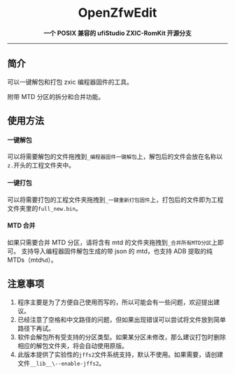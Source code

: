 <div align="center">

<h1 align="center">OpenZfwEdit</h1>

**一个 POSIX 兼容的 ufiStudio ZXIC-RomKit 开源分支**

</div>

---

## 简介

可以一键解包和打包 zxic 编程器固件的工具。

附带 MTD 分区的拆分和合并功能。

## 使用方法

#### 一键解包

可以将需要解包的文件拖拽到`_编程器固件一键解包`上，解包后的文件会放在名称以`z.`开头的工程文件夹中。

#### 一键打包

可以将需要打包的工程文件夹拖拽到`_一键重新打包固件`上，打包后的文件即为工程文件夹里的`full_new.bin`。

#### MTD 合并

如果只需要合并 MTD 分区，请将含有 mtd 的文件夹拖拽到`_合并所有MTD分区`上即可。
支持导入编程器固件解包生成的带 json 的 mtd，也支持 ADB 提取的纯 MTDs（mtd`%d`）。

## 注意事项

1. 程序主要是为了方便自己使用而写的，所以可能会有一些问题，欢迎提出建议。
2. 已经注意了空格和中文路径的问题，但如果出现错误可以尝试将文件放到简单路径下再试。
3. 软件会解包所有受支持的分区类型。如果某分区未修改，那么建议打包时删除相应的解包文件夹，将会自动使用原版。
4. 此版本提供了实验性的`jffs2`文件系统支持，默认不使用。如果需要，请创建文件`__lib__\--enable-jffs2`。
